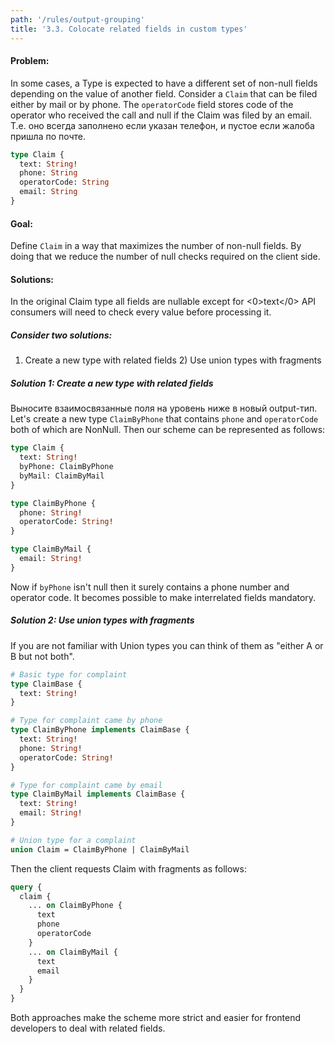 ```yaml
---
path: '/rules/output-grouping'
title: '3.3. Colocate related fields in custom types'
---
```


#### Problem:

In some cases, a Type is expected to have a different set of non-null fields depending on the value of another field. Consider a `Claim` that can be filed either by mail or by phone. The `operatorCode` field stores code of the operator who received the call and null if the Claim was filed by an email. Т.е. оно всегда заполнено если указан телефон, и пустое если жалоба пришла по почте.

```graphql
type Claim {
  text: String!
  phone: String
  operatorCode: String
  email: String
}
```

#### Goal:

Define `Claim` in a way that maximizes the number of non-null fields. By doing that we reduce the number of null checks required on the client side.

#### Solutions:

In the original Claim type all fields are nullable except for <0>text</0> API consumers will need to check every value before processing it.

##### Consider two solutions:

1. Create a new type with related fields 2) Use union types with fragments

##### Solution 1: Create a new type with related fields

Выносите взаимосвязанные поля на уровень ниже в новый output-тип. Let's create a new type `ClaimByPhone` that contains `phone` and `operatorCode` both of which are NonNull. Then our scheme can be represented as follows:

```graphql
type Claim {
  text: String!
  byPhone: ClaimByPhone
  byMail: ClaimByMail
}

type ClaimByPhone {
  phone: String!
  operatorCode: String!
}

type ClaimByMail {
  email: String!
}
```

Now if `byPhone` isn't null then it surely contains a phone number and operator code. It becomes possible to make interrelated fields mandatory.

##### Solution 2: Use union types with fragments

If you are not familiar with Union types you can think of them as "either A or B but not both".

```graphql
# Basic type for complaint
type ClaimBase {
  text: String!
}

# Type for complaint came by phone
type ClaimByPhone implements ClaimBase {
  text: String!
  phone: String!
  operatorCode: String!
}

# Type for complaint came by email
type ClaimByMail implements ClaimBase {
  text: String!
  email: String!
}

# Union type for a complaint
union Claim = ClaimByPhone | ClaimByMail
```

Then the client requests Сlaim with fragments as follows:

```graphql
query {
  claim {
    ... on ClaimByPhone {
      text
      phone
      operatorCode
    }
    ... on ClaimByMail {
      text
      email
    }
  }
}
```

Both approaches make the scheme more strict and easier for frontend developers to deal with related fields.
